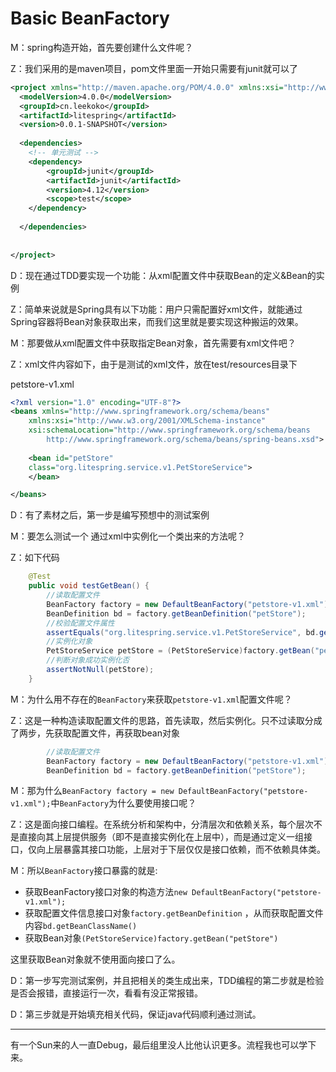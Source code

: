 # Basic BeanFactory   

M：spring构造开始，首先要创建什么文件呢？

Z：我们采用的是maven项目，pom文件里面一开始只需要有junit就可以了

```xml
<project xmlns="http://maven.apache.org/POM/4.0.0" xmlns:xsi="http://www.w3.org/2001/XMLSchema-instance" xsi:schemaLocation="http://maven.apache.org/POM/4.0.0 http://maven.apache.org/xsd/maven-4.0.0.xsd">
  <modelVersion>4.0.0</modelVersion>
  <groupId>cn.leekoko</groupId>
  <artifactId>litespring</artifactId>
  <version>0.0.1-SNAPSHOT</version>
  
  <dependencies>
	<!-- 单元测试 -->
	<dependency>
		<groupId>junit</groupId>
		<artifactId>junit</artifactId>
		<version>4.12</version>
		<scope>test</scope>
	</dependency>
      
  </dependencies>
  
  
</project>
```

D：现在通过TDD要实现一个功能：从xml配置文件中获取Bean的定义&Bean的实例

Z：简单来说就是Spring具有以下功能：用户只需配置好xml文件，就能通过Spring容器将Bean对象获取出来，而我们这里就是要实现这种搬运的效果。

M：那要做从xml配置文件中获取指定Bean对象，首先需要有xml文件吧？

Z：xml文件内容如下，由于是测试的xml文件，放在test/resources目录下

petstore-v1.xml

```xml
<?xml version="1.0" encoding="UTF-8"?>
<beans xmlns="http://www.springframework.org/schema/beans"
	xmlns:xsi="http://www.w3.org/2001/XMLSchema-instance" 
	xsi:schemaLocation="http://www.springframework.org/schema/beans 
		http://www.springframework.org/schema/beans/spring-beans.xsd">
	
	<bean id="petStore" 
	class="org.litespring.service.v1.PetStoreService">
	</bean>

</beans>
```

D：有了素材之后，第一步是编写预想中的测试案例

M：要怎么测试一个 通过xml中实例化一个类出来的方法呢？

Z：如下代码

```java
	@Test
	public void testGetBean() {
		//读取配置文件
		BeanFactory factory = new DefaultBeanFactory("petstore-v1.xml");
		BeanDefinition bd = factory.getBeanDefinition("petStore");
		//校验配置文件属性
		assertEquals("org.litespring.service.v1.PetStoreService", bd.getBeanClassName());
		//实例化对象
		PetStoreService petStore = (PetStoreService)factory.getBean("petStore");
		//判断对象成功实例化否
		assertNotNull(petStore);
	}
```

M：为什么用不存在的``BeanFactory``来获取``petstore-v1.xml``配置文件呢？

Z：这是一种构造读取配置文件的思路，首先读取，然后实例化。只不过读取分成了两步，先获取配置文件，再获取bean对象

```java
		//读取配置文件
		BeanFactory factory = new DefaultBeanFactory("petstore-v1.xml");
		BeanDefinition bd = factory.getBeanDefinition("petStore");
```

M：那为什么``BeanFactory factory = new DefaultBeanFactory("petstore-v1.xml");``中``BeanFactory``为什么要使用接口呢？

Z：这是面向接口编程。在系统分析和架构中，分清层次和依赖关系，每个层次不是直接向其上层提供服务（即不是直接实例化在上层中），而是通过定义一组接口，仅向上层暴露其接口功能，上层对于下层仅仅是接口依赖，而不依赖具体类。   

M：所以``BeanFactory``接口暴露的就是:

- 获取BeanFactory接口对象的构造方法``new DefaultBeanFactory("petstore-v1.xml");``
- 获取配置文件信息接口对象``factory.getBeanDefinition`` ，从而获取配置文件内容``bd.getBeanClassName()``
- 获取Bean对象``(PetStoreService)factory.getBean("petStore")``    

这里获取Bean对象就不使用面向接口了么。

D：第一步写完测试案例，并且把相关的类生成出来，TDD编程的第二步就是检验是否会报错，直接运行一次，看看有没正常报错。   

D：第三步就是开始填充相关代码，保证java代码顺利通过测试。   







---

有一个Sun来的人一直Debug，最后组里没人比他认识更多。流程我也可以学下来。





